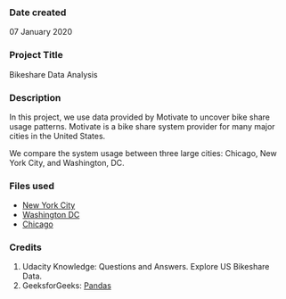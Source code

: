### Date created
07 January 2020

### Project Title
Bikeshare Data Analysis

### Description
In this project, we use data provided by Motivate to uncover bike share usage patterns. Motivate is 
a bike share system provider for many major cities in the 
United States. 

We compare the system usage between three large cities: Chicago, New York City, and Washington, DC.



### Files used
* [New York City](`new_york_city.csv`)
* [Washington DC](`washington.csv`)
* [Chicago](`chicago.csv`)

### Credits
1. Udacity Knowledge: Questions and Answers. Explore US Bikeshare Data.
2. GeeksforGeeks: [Pandas](`https://www.geeksforgeeks.org/python-pandas-dataframe/`)